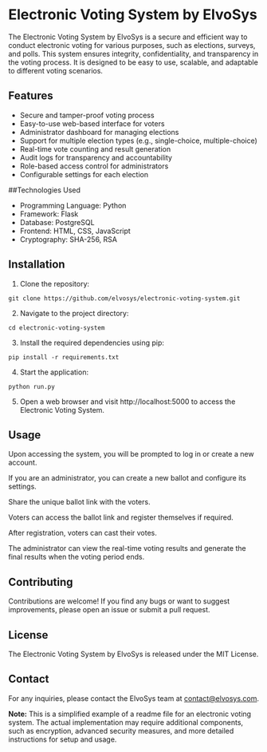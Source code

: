 # Electronic Voting System by ElvoSys

The Electronic Voting System by ElvoSys is a secure and efficient way to conduct electronic voting for various purposes, such as elections, surveys, and polls. This system ensures integrity, confidentiality, and transparency in the voting process. It is designed to be easy to use, scalable, and adaptable to different voting scenarios.
## Features

- Secure and tamper-proof voting process
- Easy-to-use web-based interface for voters
- Administrator dashboard for managing elections
- Support for multiple election types (e.g., single-choice, multiple-choice)
- Real-time vote counting and result generation
- Audit logs for transparency and accountability
- Role-based access control for administrators
- Configurable settings for each election

##Technologies Used
- Programming Language: Python
- Framework: Flask
- Database: PostgreSQL
- Frontend: HTML, CSS, JavaScript
- Cryptography: SHA-256, RSA

## Installation

1. Clone the repository:
```
git clone https://github.com/elvosys/electronic-voting-system.git
```
2. Navigate to the project directory:
```
cd electronic-voting-system
```
3. Install the required dependencies using pip:
```
pip install -r requirements.txt
```
4. Start the application:
```
python run.py
```
5. Open a web browser and visit http://localhost:5000 to access the Electronic Voting System.

## Usage
Upon accessing the system, you will be prompted to log in or create a new account.

If you are an administrator, you can create a new ballot and configure its settings.

Share the unique ballot link with the voters.

Voters can access the ballot link and register themselves if required.

After registration, voters can cast their votes.

The administrator can view the real-time voting results and generate the final results when the voting period ends.

## Contributing
Contributions are welcome! If you find any bugs or want to suggest improvements, please open an issue or submit a pull request.

## License
The Electronic Voting System by ElvoSys is released under the MIT License.

## Contact
For any inquiries, please contact the ElvoSys team at contact@elvosys.com.

<b>Note:</b> This is a simplified example of a readme file for an electronic voting system. The actual implementation may require additional components, such as encryption, advanced security measures, and more detailed instructions for setup and usage.